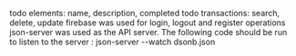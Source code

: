 todo elements: name, description, completed
todo transactions: search, delete, update
firebase was used for login, logout and register operations
json-server was used as the API server. The following code should be run to listen to the server : json-server --watch dsonb.json
